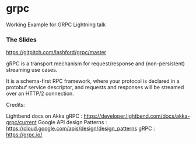 # grpc
Working Example for GRPC Lightning talk 


### The Slides

https://gitpitch.com/lashford/grpc/master

gRPC is a transport mechanism for request/response and (non-persistent) streaming use cases.

It is a schema-first RPC framework, where your protocol is declared in a protobuf service descriptor, and requests and responses will be streamed over an HTTP/2 connection.



Credits:

Lightbend docs on Akka gRPC : https://developer.lightbend.com/docs/akka-grpc/current
Google API design Patterns :  https://cloud.google.com/apis/design/design_patterns
gRPC : https://grpc.io/